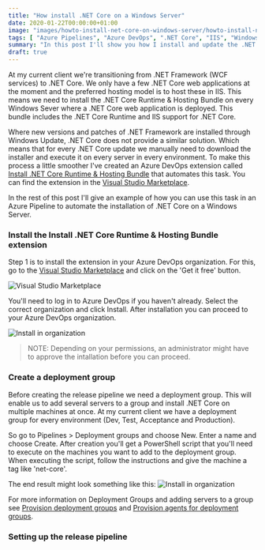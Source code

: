```yaml
---
title: "How install .NET Core on a Windows Server"
date: 2020-01-22T00:00:00+01:00
image: "images/howto-install-net-core-on-windows-server/howto-install-net-core-on-windows-server.jpg"
tags: [ "Azure Pipelines", "Azure DevOps", ".NET Core", "IIS", "Windows Server" ]
summary: "In this post I'll show you how I install and update the .NET Core Runtime & Hosting Bundle on Windows Servers using Azure Pipelines."
draft: true
---
```


At my current client we're transitioning from .NET Framework (WCF services) to .NET Core. We only have a few .NET Core web applications at the moment and the preferred hosting model is to host these in IIS. This means we need to install the .NET Core Runtime & Hosting Bundle on every Windows Sever where a .NET Core web application is deployed. This bundle includes the .NET Core Runtime and IIS support for .NET Core.

Where new versions and patches of .NET Framework are installed through Windows Update, .NET Core does not provide a similar solution. Which means that for every .NET Core update we manually need to download the installer and execute it on every server in every environment. To make this process a little smoother I've created an Azure DevOps extension called [Install .NET Core Runtime & Hosting Bundle](https://marketplace.visualstudio.com/items?itemName=rbosma.InstallNetCoreRuntimeAndHosting) that automates this task. You can find the extension in the [Visual Studio Marketplace](https://marketplace.visualstudio.com/items?itemName=rbosma.InstallNetCoreRuntimeAndHosting).

In the rest of this post I'll give an example of how you can use this task in an Azure Pipeline to automate the installation of .NET Core on a Windows Server.

### Install the Install .NET Core Runtime & Hosting Bundle extension

Step 1 is to install the extension in your Azure DevOps organization. For this, go to the [Visual Studio Marketplace](https://marketplace.visualstudio.com/items?itemName=rbosma.InstallNetCoreRuntimeAndHosting) and click on the 'Get it free' button. 

![Visual Studio Marketplace](../../../../../images/howto-install-net-core-on-windows-server/visual-studio-marketplace.png)

You'll need to log in to Azure DevOps if you haven't already. Select the correct organization and click Install. After installation you can proceed to your Azure DevOps organization.

![Install in organization](../../../../../images/howto-install-net-core-on-windows-server/install-in-azure-devops-organization.png)

> NOTE: Depending on your permissions, an administrator might have to approve the intallation before you can proceed.

### Create a deployment group

Before creating the release pipeline we need a deployment group. This will enable us to add several servers to a group and install .NET Core on multiple machines at once. At my current client we have a deployment group for every environment (Dev, Test, Acceptance and Production).

So go to Pipelines > Deployment groups and choose New. Enter a name and choose Create. After creation you'll get a PowerShell script that you'll need to execute on the machines you want to add to the deployment group. When executing the script, follow the instructions and give the machine a tag like 'net-core'.

The end result might look something like this:
![Install in organization](../../../../../images/howto-install-net-core-on-windows-server/deployment-group.png)

For more information on Deployment Groups and adding servers to a group see [Provision deployment groups](https://docs.microsoft.com/en-us/azure/devops/pipelines/release/deployment-groups) and [Provision agents for deployment groups](https://docs.microsoft.com/en-us/azure/devops/pipelines/release/deployment-groups/howto-provision-deployment-group-agents).

### Setting up the release pipeline

